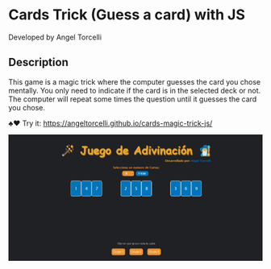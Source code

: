# Cards Trick (Guess a card) with JS

Developed by Angel Torcelli

## Description
This game is a magic trick where the computer guesses the card you chose mentally. You only need to indicate if the card is in the selected deck or not. The computer will repeat some times the question until it guesses the card you chose. 

♣️♥️ Try it: https://angeltorcelli.github.io/cards-magic-trick-js/

![alt text](image.png)


